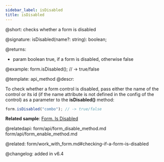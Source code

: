 ```yaml
---
sidebar_label: isDisabled
title: isDisabled
---          
```


@short: checks whether a form is disabled

@signature: isDisabled(name?: string): boolean;



@returns:
- param	boolean     true, if a form is disabled, otherwise false


@example:
form.isDisabled(); // -> true/false


@template: api_method
@descr:

To check whether a form control is disabled, pass either the name of the control or its id (if the name attribute is not defined in the config of the control) as a parameter to the **isDisabled()** method:

~~~js
form.isDisabled("combo"); // -> true/false
~~~

**Related sample**: [Form. Is Disabled](https://snippet.dhtmlx.com/lthu8p6p)

@relatedapi: form/api/form_disable_method.md
form/api/form_enable_method.md

@related: form/work_with_form.md#checking-if-a-form-is-disabled

@changelog: added in v6.4


